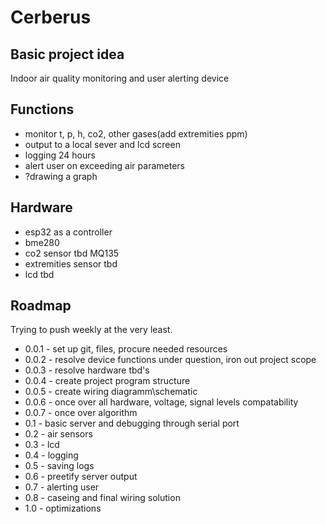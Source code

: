 # Cerberus

## Basic project idea
Indoor air quality monitoring and user alerting device

## Functions
- monitor t, p, h, co2, other gases(add extremities ppm)
- output to a local sever and lcd screen
- logging 24 hours
- alert user on exceeding air parameters
- ?drawing a graph

## Hardware
- esp32 as a controller
- bme280
- co2 sensor tbd MQ135
- extremities sensor tbd
- lcd tbd

## Roadmap
Trying to push weekly at the very least.
- 0.0.1 - set up git, files, procure needed resources 
- 0.0.2 - resolve device functions under question, iron out project scope
- 0.0.3 - resolve hardware tbd's
- 0.0.4 - create project program structure
- 0.0.5 - create wiring diagramm\schematic 
- 0.0.6 - once over all hardware, voltage, signal levels compatability
- 0.0.7 - once over algorithm
- 0.1 - basic server and debugging through serial port
- 0.2 - air sensors
- 0.3 - lcd
- 0.4 - logging
- 0.5 - saving logs
- 0.6 - preetify server output
- 0.7 - alerting user
- 0.8 - caseing and final wiring solution
- 1.0 - optimizations

